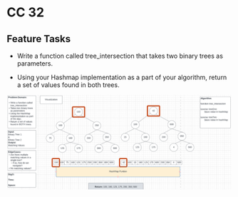 # CC 32

## Feature Tasks

* Write a function called tree_intersection that takes two binary trees as parameters.

* Using your Hashmap implementation as a part of your algorithm, return a set of values found in both trees.

![img](../../assets/Screen%20Shot%202022-07-26%20at%202.38.48%20PM.png)
